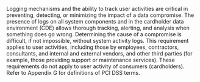 Logging mechanisms and the ability to track user activities are critical in preventing, detecting, or minimizing the impact of a data compromise. The presence of logs on all system components and in the cardholder data environment (CDE) allows thorough tracking, alerting, and analysis when something does go wrong. Determining the cause of a compromise is difficult, if not impossible, without system activity logs.
This requirement applies to user activities, including those by employees, contractors, consultants, and internal and external vendors, and other third parties (for example, those providing support or maintenance services).
These requirements do not apply to user activity of consumers (cardholders).
Refer to Appendix G for definitions of PCI DSS terms.